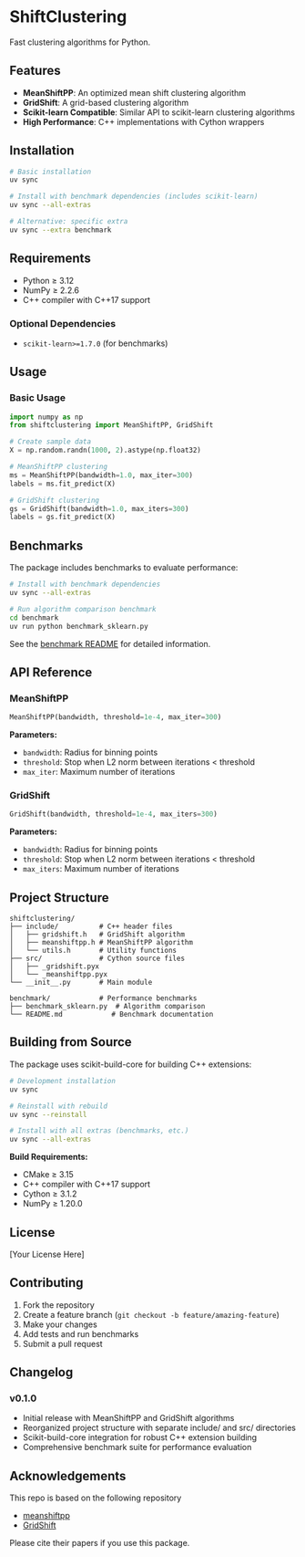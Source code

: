 # ShiftClustering

Fast clustering algorithms for Python.

## Features

- **MeanShiftPP**: An optimized mean shift clustering algorithm
- **GridShift**: A grid-based clustering algorithm  
- **Scikit-learn Compatible**: Similar API to scikit-learn clustering algorithms
- **High Performance**: C++ implementations with Cython wrappers

## Installation

```bash
# Basic installation
uv sync

# Install with benchmark dependencies (includes scikit-learn)
uv sync --all-extras

# Alternative: specific extra
uv sync --extra benchmark
```

## Requirements

- Python ≥ 3.12
- NumPy ≥ 2.2.6
- C++ compiler with C++17 support

### Optional Dependencies

- `scikit-learn>=1.7.0` (for benchmarks)

## Usage

### Basic Usage

```python
import numpy as np
from shiftclustering import MeanShiftPP, GridShift

# Create sample data
X = np.random.randn(1000, 2).astype(np.float32)

# MeanShiftPP clustering
ms = MeanShiftPP(bandwidth=1.0, max_iter=300)
labels = ms.fit_predict(X)

# GridShift clustering  
gs = GridShift(bandwidth=1.0, max_iters=300)
labels = gs.fit_predict(X)
```

## Benchmarks

The package includes benchmarks to evaluate performance:

```bash
# Install with benchmark dependencies
uv sync --all-extras

# Run algorithm comparison benchmark
cd benchmark
uv run python benchmark_sklearn.py
```

See the [benchmark README](benchmark/README.md) for detailed information.

## API Reference

### MeanShiftPP

```python
MeanShiftPP(bandwidth, threshold=1e-4, max_iter=300)
```

**Parameters:**
- `bandwidth`: Radius for binning points
- `threshold`: Stop when L2 norm between iterations < threshold  
- `max_iter`: Maximum number of iterations

### GridShift

```python
GridShift(bandwidth, threshold=1e-4, max_iters=300)
```

**Parameters:**
- `bandwidth`: Radius for binning points
- `threshold`: Stop when L2 norm between iterations < threshold
- `max_iters`: Maximum number of iterations  

## Project Structure

```
shiftclustering/
├── include/          # C++ header files
│   ├── gridshift.h   # GridShift algorithm
│   ├── meanshiftpp.h # MeanShiftPP algorithm  
│   └── utils.h       # Utility functions
├── src/              # Cython source files
│   ├── _gridshift.pyx
│   └── _meanshiftpp.pyx
└── __init__.py       # Main module

benchmark/            # Performance benchmarks
├── benchmark_sklearn.py  # Algorithm comparison
└── README.md            # Benchmark documentation
```

## Building from Source

The package uses scikit-build-core for building C++ extensions:

```bash
# Development installation
uv sync

# Reinstall with rebuild
uv sync --reinstall

# Install with all extras (benchmarks, etc.)
uv sync --all-extras
```

**Build Requirements:**
- CMake ≥ 3.15
- C++ compiler with C++17 support
- Cython ≥ 3.1.2
- NumPy ≥ 1.20.0 

## License

[Your License Here]

## Contributing

1. Fork the repository
2. Create a feature branch (`git checkout -b feature/amazing-feature`)
3. Make your changes
4. Add tests and run benchmarks
5. Submit a pull request

## Changelog

### v0.1.0
- Initial release with MeanShiftPP and GridShift algorithms
- Reorganized project structure with separate include/ and src/ directories
- Scikit-build-core integration for robust C++ extension building
- Comprehensive benchmark suite for performance evaluation

## Acknowledgements

This repo is based on the following repository

- [meanshiftpp](https://github.com/jenniferjang/meanshiftpp)
- [GridShift](https://github.com/abhisheka456/GridShift)

Please cite their papers if you use this package.